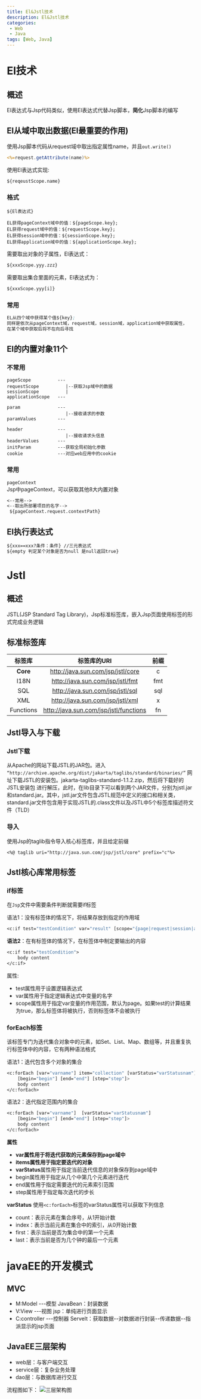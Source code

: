 ```yaml
---
title: El&Jstl技术
description: El&Jstl技术
categories:
 - Web
 - Java	
tags: [Web, Java]
---
```



# El技术
## 概述
El表达式与Jsp代码类似，使用El表达式代替Jsp脚本，**简化**Jsp脚本的编写

## El从域中取出数据(El最重要的作用)

使用Jsp脚本代码从request域中取出指定属性name，并且`out.write()`
```jsp
<%=request.getAttribute(name)%>
```
使用El表达式实现:
```el
${reqeustScope.name}
```

### 格式
`${El表达式}`
```
EL获得pageContext域中的值：${pageScope.key};
EL获得request域中的值：${requestScope.key};
EL获得session域中的值：${sessionScope.key};
EL获得application域中的值：${applicationScope.key};
```
需要取出对象的子属性，El表达式：
```el
${xxxScope.yyy.zzz}
```
需要取出集合里面的元素，El表达式为：
```el
${xxxScope.yyy[i]}
```
### 常用
```el
EL从四个域中获得某个值${key};
同样是依次从pageContext域，request域，session域，application域中获取属性，
在某个域中获取后将不在向后寻找
```

## El的内置对象11个
### 不常用
```
pageScope          ---
requestScope          |--获取Jsp域中的数据
sessionScope          |  
applicationScope   ---

param              ---
                      |--接收请求的参数   
paramValues        --- 

header             ---
                      |--接收请求头信息 
headerValues       --- 
initParam          ---获取全局初始化参数
cookie	           ---对应web应用中的cookie 
```

### 常用
`pageContext`  
Jsp中pageContext，可以获取其他8大内置对象
```el
<--常用-->
<--取出所部署项目的名字-->
 ${pageContext.request.contextPath}
```

## El执行表达式
```el
${xxx==xxx?条件：条件} //三元表达式
${empty 判定某个对象是否为null 是null返回true}
```
# Jstl
## 概述
JSTL(JSP Standard Tag Library)，Jsp标准标签库，嵌入Jsp页面使用标签的形式完成业务逻辑
## 标准标签库

标签库	|标签库的URI|	前缀
:----:|:----:|:----:
**Core** 	|http://java.sun.com/jsp/jstl/core	|c
I18N	|http://java.sun.com/jsp/jstl/fmt	|fmt
SQL	|http://java.sun.com/jsp/jstl/sql	|sql
XML	|http://java.sun.com/jsp/jstl/xml	|x
Functions	|http://java.sun.com/jsp/jstl/functions	|fn

## Jstl导入与下载
### Jstl下载

从Apache的网站下载JSTL的JAR包。进入  
`“http://archive.apache.org/dist/jakarta/taglibs/standard/binaries/”`
网址下载JSTL的安装包。jakarta-taglibs-standard-1.1.2.zip，然后将下载好的JSTL安装包	进行解压，此时，在lib目录下可以看到两个JAR文件，分别为jstl.jar和standard.jar。其中，jstl.jar文件包含JSTL规范中定义的接口和相关类，standard.jar文件包含用于实现JSTL的.class文件以及JSTL中5个标签库描述符文件（TLD）

### 导入
使用Jsp的taglib指令导入核心标签库，并且给定前缀
```
<%@ taglib uri="http://java.sun.com/jsp/jstl/core" prefix="c"%>
```


## Jstl核心库常用标签
### if标签
在`Jsp`文件中需要条件判断就需要if标签

语法1：没有标签体的情况下，将结果存放到指定的作用域
```el
<c:if test="testCondition" var="result" [scope="{page|request|session|application}"]/>
```

**语法2**：在有标签体的情况下，在标签体中制定要输出的内容
```el
<c:if test="testCondition">
    body content
</c:if>
```

属性:
- test属性用于设置逻辑表达式
- var属性用于指定逻辑表达式中变量的名字
- scope属性用于指定var变量的作用范围，默认为page。如果test的计算结果为true，那么标签体将被执行，否则标签体不会被执行

### forEach标签
该标签专门为迭代集合对象中的元素，如Set、List、Map、数组等，并且重复执行标签体中的内容，它有两种语法格式

语法1：迭代包含多个对象的集合
```el
<c:forEach [var="varname"] item="collection" [varStatus="varStatusnam"]
    [begin="begin"] [end="end"] [step="step"]>
    body content
</c:forEach>
```

语法2：迭代指定范围内的集合
```el
<c:forEach [var="varname"]  [varStatus="varStatusnam"]
    [begin="begin"] [end="end"] [step="step"]>
    body content
</c:forEach>
```

**属性**
- **var属性用于将迭代获取的元素保存到page域中**
- **items属性用于指定要迭代的对象**
- **varStatus**属性用于指定当前迭代信息的对象保存到page域中
- begin属性用于指定从几个中第几个元素进行迭代
- end属性用于指定需要迭代的元素索引范围
- step属性用于指定每次迭代的步长

**varStatus**
使用`<c:forEach>`标签的varStatus属性可以获取下列信息
- count：表示元素在集合序号，从1开始计数
- index：表示当前元素在集合中的索引，从0开始计数
- first：表示当前是否为集合中的第一个元素
- last：表示当前是否为几个钟的最后一个元素

# javaEE的开发模式
## MVC
- M:Model       ---模型 JavaBean：封装数据
- V:View        ---视图      jsp：单纯进行页面显示
- C:controller  ---控制器 Servelt：获取数据--对数据进行封装--传递数据--指派显示的jsp页面

## JavaEE三层架构
- web层：与客户端交互
- service层：复杂业务处理
- dao层：与数据库进行交互

流程图如下：
![三层架构图](/assets/images/Jsp/third_Framework.PNG)

